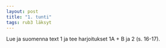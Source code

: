 ```yaml
---
layout: post
title: "1. tunti"
tags: rub3 läksyt
---
```


Lue ja suomenna text 1 ja tee harjoitukset 1A + B ja 2 (s. 16-17).